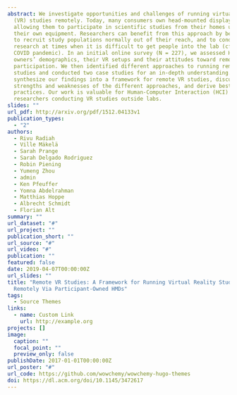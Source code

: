 ```yaml
---
abstract: We investigate opportunities and challenges of running virtual reality
  (VR) studies remotely. Today, many consumers own head-mounted displays (HMDs),
  allowing them to participate in scientific studies from their homes using
  their own equipment. Researchers can benefit from this approach by being able
  to recruit study populations normally out of their reach, and to conduct
  research at times when it is difficult to get people into the lab (cf. the
  COVID pandemic). In an initial online survey (N = 227), we assessed HMD
  owners’ demographics, their VR setups and their attitudes toward remote
  participation. We then identified different approaches to running remote
  studies and conducted two case studies for an in-depth understanding. We
  synthesize our findings into a framework for remote VR studies, discuss
  strengths and weaknesses of the different approaches, and derive best
  practices. Our work is valuable for Human-Computer Interaction (HCI)
  researchers conducting VR studies outside labs.
slides: ""
url_pdf: http://arxiv.org/pdf/1512.04133v1
publication_types:
  - "2"
authors:
  - Rivu Radiah
  - Ville Mäkelä
  - Sarah Prange
  - Sarah Delgado Rodriguez
  - Robin Piening
  - Yumeng Zhou
  - admin
  - Ken Pfeuffer
  - Yomna Abdelrahman
  - Matthias Hoppe
  - Albrecht Schmidt
  - Florian Alt
summary: ""
url_dataset: "#"
url_project: ""
publication_short: ""
url_source: "#"
url_video: "#"
publication: ""
featured: false
date: 2019-04-07T00:00:00Z
url_slides: ""
title: "Remote VR Studies: A Framework for Running Virtual Reality Studies
  Remotely Via Participant-Owned HMDs"
tags:
  - Source Themes
links:
  - name: Custom Link
    url: http://example.org
projects: []
image:
  caption: ""
  focal_point: ""
  preview_only: false
publishDate: 2017-01-01T00:00:00Z
url_poster: "#"
url_code: https://github.com/wowchemy/wowchemy-hugo-themes
doi: https://dl.acm.org/doi/10.1145/3472617
---
```

